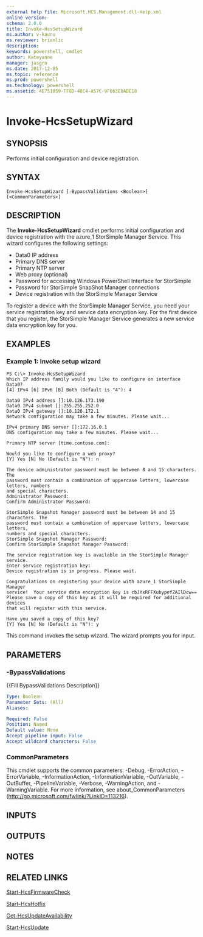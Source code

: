 ```yaml
---
external help file: Microsoft.HCS.Management.dll-Help.xml
online version: 
schema: 2.0.0
title: Invoke-HcsSetupWizard
ms.author: v-kaunu
ms.reviewer: brianlic
description: 
keywords: powershell, cmdlet
author: Kateyanne
manager: jasgro
ms.date: 2017-12-05
ms.topic: reference
ms.prod: powershell
ms.technology: powershell
ms.assetid: 4E751059-FF8D-48C4-A57C-9F663E0ADE18
---
```


# Invoke-HcsSetupWizard

## SYNOPSIS
Performs initial configuration and device registration.

## SYNTAX

```
Invoke-HcsSetupWizard [-BypassValidations <Boolean>] [<CommonParameters>]
```

## DESCRIPTION
The **Invoke-HcsSetupWizard** cmdlet performs initial configuration and device registration with the azure_1 StorSimple Manager Service.
This wizard configures the following settings: 

- Data0 IP address 
- Primary DNS server 
- Primary NTP server 
- Web proxy (optional) 
- Password for accessing Windows PowerShell Interface for StorSimple 
- Password for StorSimple SnapShot Manager connections
- Device registration with the StorSimple Manager Service

To register a device with the StorSimple Manager Service, you need your service registration key and service data encryption key.
For the first device that you register, the StorSimple Manager Service generates a new service data encryption key for you.

## EXAMPLES

### Example 1: Invoke setup wizard
```
PS C:\> Invoke-HcsSetupWizard
Which IP address family would you like to configure on interface Data0? 
[4] IPv4 [6] IPv6 [B] Both (Default is "4"): 4

Data0 IPv4 address []:10.126.173.190
Data0 IPv4 subnet []:255.255.252.0
Data0 IPv4 gateway []:10.126.172.1
Network configuration may take a few minutes. Please wait... 

IPv4 primary DNS server []:172.16.0.1
DNS configuration may take a few minutes. Please wait... 

Primary NTP server [time.contoso.com]: 

Would you like to configure a web proxy? 
[Y] Yes [N] No (Default is "N"): n

The device administrator password must be between 8 and 15 characters. The 
password must contain a combination of uppercase letters, lowercase letters, numbers 
and special characters. 
Administrator Password: 
Confirm Administrator Password: 

StorSimple Snapshot Manager password must be between 14 and 15 characters. The 
password must contain a combination of uppercase letters, lowercase letters, 
numbers and special characters. 
StorSimple Snapshot Manager Password: 
Confirm StorSimple Snapshot Manager Password: 

The service registration key is available in the StorSimple Manager service. 
Enter service registration key:                                                 
Device registration is in progress. Please wait. 

Congratulations on registering your device with azure_1 StorSimple Manager 
service!  Your service data encryption key is cbJYxRFFXubypefZAIlDcw==
Please save a copy of this key as it will be required for additional devices 
that will register with this service. 

Have you saved a copy of this key? 
[Y] Yes [N] No (Default is "N"): y
```

This command invokes the setup wizard.
The wizard prompts you for input.

## PARAMETERS

### -BypassValidations
{{Fill BypassValidations Description}}

```yaml
Type: Boolean
Parameter Sets: (All)
Aliases: 

Required: False
Position: Named
Default value: None
Accept pipeline input: False
Accept wildcard characters: False
```

### CommonParameters
This cmdlet supports the common parameters: -Debug, -ErrorAction, -ErrorVariable, -InformationAction, -InformationVariable, -OutVariable, -OutBuffer, -PipelineVariable, -Verbose, -WarningAction, and -WarningVariable. For more information, see about_CommonParameters (http://go.microsoft.com/fwlink/?LinkID=113216).

## INPUTS

## OUTPUTS

## NOTES

## RELATED LINKS

[Start-HcsFirmwareCheck](./Start-HcsFirmwareCheck.md)

[Start-HcsHotfix](./Start-HcsHotfix.md)

[Get-HcsUpdateAvailability](./Get-HcsUpdateAvailability.md)

[Start-HcsUpdate](./Start-HcsUpdate.md)

